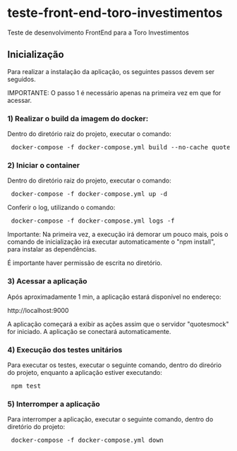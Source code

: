 # teste-front-end-toro-investimentos
Teste de desenvolvimento FrontEnd para a Toro Investimentos

## Inicialização

Para realizar a instalação da aplicação, os seguintes passos devem ser seguidos.

IMPORTANTE: O passo 1 é necessário apenas na primeira vez em que for acessar.

### 1) Realizar o build da imagem do docker:

Dentro do diretório raiz do projeto, executar o comando:
<pre>
 docker-compose -f docker-compose.yml build --no-cache quotes
</pre>

### 2) Iniciar o container

Dentro do diretório raiz do projeto, executar o comando:

<pre>
 docker-compose -f docker-compose.yml up -d
</pre>

Conferir o log, utilizando o comando:

<pre>
 docker-compose -f docker-compose.yml logs -f
</pre>

Importante: Na primeira vez, a execução irá demorar um pouco mais, pois o comando de inicialização irá executar automaticamente
o "npm install", para instalar as dependências. 

É importante haver permissão de escrita no diretório.


### 3) Acessar a aplicação

Após aproximadamente 1 min, a aplicação estará disponível no endereço:

http://localhost:9000

A aplicação começará a exibir as ações assim que o servidor "quotesmock" for iniciado. A aplicação se conectará automaticamente.

### 4) Execução dos testes unitários

Para executar os testes, executar o seguinte comando, dentro do direório do projeto, enquanto a aplicação estiver executando:

<pre>
 npm test
</pre>

### 5) Interromper a aplicação

Para interromper a aplicação, executar o seguinte comando, dentro do diretório do projeto:

<pre>
 docker-compose -f docker-compose.yml down
</pre>

